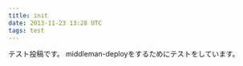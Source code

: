 ```yaml
---
title: init
date: 2013-11-23 13:28 UTC
tags: test
---
```


テスト投稿です。
middleman-deployをするためにテストをしています。
